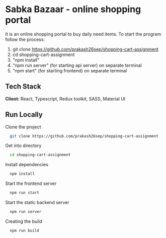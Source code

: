 # Sabka Bazaar - online shopping portal

It is an online shopping portal to buy daily need items.
To start the program follow the process:

1. git clone https://github.com/prakash26sep/shopping-cart-assignment
2. cd shopping-cart-assignment
3. "npm install"
4. "npm run server" (for starting api server) on separate terminal
5. "npm start" (for starting frontend) on separate terminal

## Tech Stack

**Client:** React, Typescript, Redux toolkit, SASS, Material UI

## Run Locally

Clone the project

```bash
  git clone https://github.com/prakash26sep/shopping-cart-assignment
```

Get into directory

```bash
  cd shopping-cart-assignment
```

Install dependencies

```bash
  npm install
```

Start the frontend server

```bash
  npm run start
```

Start the static backend server

```bash
  npm run server
```

Creating the build

```bash
  npm run build
```
